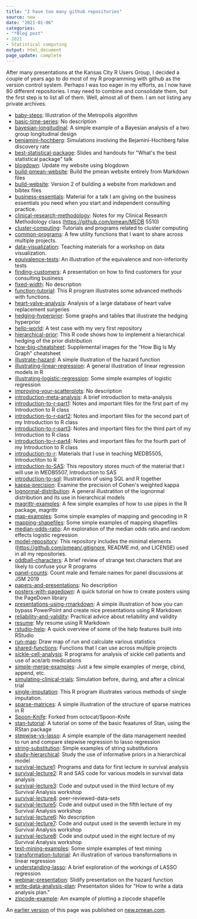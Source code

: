 ```yaml
---
title: "I have too many github repositories"
source: new
date: "2021-01-06"
categories:
- "*Blog post"
- 2021
- Statistical computing
output: html_document
page_update: complete
---
```


After many presentations at the Kansas City R Users Group, I decided a couple of years ago to do most of my R programming with github as the version control system. Perhaps I was too eager in my efforts, as I now have 80 different repositories. I may need to combine and consolidate them, but the first step is to list all of them. Well, almost all of them. I am not listing any private archives.

<!--more-->
+ [baby-steps](https://github.com/pmean/baby-steps): Illustration of the Metropolis algorithm
+ [basic-time-series](https://github.com/pmean/basic-time-series): No description
+ [bayesian-longitudinal](https://github.com/pmean/bayesian-longitudinal): A simple example of a Bayesian analysis of a two group longitudinal design
+ [benjamini-hochberg](https://github.com/pmean/benjamini-hochberg): Simulations involving the Bejamini-Hochberg false discovery rate
+ [best-statistical-package](https://github.com/pmean/best-statistical-package): Slides and handouts for "What's the best statistical package" talk
+ [blogdown](https://github.com/pmean/blogdown): Update my website using blogdown
+ [build-pmean-website](https://github.com/pmean/build-pmean-website): Build the pmean website entirely from Markdown files
+ [build-website](https://github.com/pmean/build-website): Version 2 of building a website from markdown and bibtex files
+ [business-essentials](https://github.com/pmean/business-essentials): Material for a talk I am giving on the business essentials you need when you start and independent consulting practice.
+ [clinical-research-methodology](https://github.com/pmean/clinical-research-methodology): Notes for my Clinical Research Methodology class (https://github.com/pmean/MEDB 5510)
+ [cluster-computing](https://github.com/pmean/cluster-computing): Tutorials and programs related to cluster computing
+ [common-programs](https://github.com/pmean/common-programs): A few utility functions that I want to share across multiple projects.
+ [data-visualization](https://github.com/pmean/data-visualization): Teaching materials for a workshop on data visualization.
+ [equivalence-tests](https://github.com/pmean/equivalence-tests): An illustration of the equivalence and non-inferiority tests
+ [finding-customers](https://github.com/pmean/finding-customers): A presentation on how to find customers for your consulting business
+ [fixed-width](https://github.com/pmean/fixed-width): No description
+ [function-tutorial](https://github.com/pmean/function-tutorial): This R program illustrates some advanced methods with functions.
+ [heart-valve-analysis](https://github.com/pmean/heart-valve-analysis): Analysis of a large database of heart valve replacement surgeries
+ [hedging-hyperprior](https://github.com/pmean/hedging-hyperprior): Some graphs and tables that illustrate the hedging hyperprior
+ [hello-world](https://github.com/pmean/hello-world): A test case with my very first repository
+ [hierarchical-prior](https://github.com/pmean/hierarchical-prior): This R code shows how to implement a hierarchical hedging of the prior distribution
+ [how-big-cheatsheet](https://github.com/pmean/how-big-cheatsheet): Supplemental images for the "How Big Is My Graph" cheatsheet
+ [illustrate-hazard](https://github.com/pmean/illustrate-hazard): A simple illustration of the hazard function
+ [illustrating-linear-regression](https://github.com/pmean/illustrating-linear-regression): A general illustration of linear regression models in R
+ [illustrating-logistic-regression](https://github.com/pmean/illustrating-logistic-regression): Some simple examples of logistic regression
+ [improving-your-scatterplots](https://github.com/pmean/improving-your-scatterplots): No description
+ [introduction-meta-analysis](https://github.com/pmean/introduction-meta-analysis): A brief introduction to meta-analysis
+ [introduction-to-r-part1](https://github.com/pmean/introduction-to-r-part1): Notes and important files for the first part of my Introduction to R class
+ [introduction-to-r-part2](https://github.com/pmean/introduction-to-r-part2): Notes and important files for the second part of my Introduction to R class
+ [introduction-to-r-part3](https://github.com/pmean/introduction-to-r-part3): Notes and important files for the third part of my Introduction to R class
+ [introduction-to-r-part4](https://github.com/pmean/introduction-to-r-part4): Notes and important files for the fourth part of my Introduction to R class
+ [introduction-to-r](https://github.com/pmean/introduction-to-r): Materials that I use in teaching MEDB5505, Introductiton to R
+ [introduction-to-SAS](https://github.com/pmean/introduction-to-SAS): This repository stores much of the material that I will use in MEDB5507, Introduction to SAS
+ [introduction-to-sql](https://github.com/pmean/introduction-to-sql): Illustrations of using SQL and R together
+ [kappa-precision](https://github.com/pmean/kappa-precision): Examine the precision of Cohen's weighted kappa
+ [lognormal-distribution](https://github.com/pmean/lognormal-distribution): A general illustratiton of the lognormal distribution and its use in hierarchical models
+ [magrittr-examples](https://github.com/pmean/magrittr-examples): A few simple examples of how to use pipes in the R package, magrittr
+ [map-examples](https://github.com/pmean/map-examples): Some simple examples of mapping and geocoding in R
+ [mapping-shapefiles](https://github.com/pmean/mapping-shapefiles): Some simple examples of mapping shapefiles
+ [median-odds-ratio](https://github.com/pmean/median-odds-ratio): An exploration of the median odds ratio and random effects logistic regression
+ [model-repository](https://github.com/pmean/model-repository): This repository includes the minimal elements (https://github.com/pmean/.gitignore, README.md, and LICENSE) used in all my repositories.
+ [oddball-characters](https://github.com/pmean/oddball-characters): A brief review of strange text characters that are likely to confuse your R programs
+ [panel-counts](https://github.com/pmean/panel-counts): Count male and female names for panel discussions at JSM 2019
+ [papers-and-presentations](https://github.com/pmean/papers-and-presentations): No description
+ [posters-with-pagedown](https://github.com/pmean/posters-with-pagedown): A quick tutorial on how to create posters using the PageDown library
+ [presentations-using-rmarkdown](https://github.com/pmean/presentations-using-rmarkdown): A simple illustration of how you can bypass PowerPoint and create nice presentations using R Markdown
+ [reliability-and-validity](https://github.com/pmean/reliability-and-validity): Practical advice about reliability and validity
+ [resume](https://github.com/pmean/resume): My resume using R Markdown
+ [rstudio-help](https://github.com/pmean/rstudio-help): A quick overview of some of the help features built into RStudio
+ [run-map](https://github.com/pmean/run-map): Draw map of run and calculate various statistics
+ [shared-functions](https://github.com/pmean/shared-functions): Functions that I can use across multiple projects
+ [sickle-cell-analysis](https://github.com/pmean/sickle-cell-analysis): R programs for analysis of sickle cell patients and use of ace/arb medications
+ [simple-merge-examples](https://github.com/pmean/simple-merge-examples): Just a few simple examples of merge, cbind, append, etc.
+ [simulating-clinical-trials](https://github.com/pmean/simulating-clinical-trials): Simulation before, during, and after a clinical trial
+ [single-imputation](https://github.com/pmean/single-imputation): This R program illustrates various methods of single imputation.
+ [sparse-matrices](https://github.com/pmean/sparse-matrices): A simple illustration of the structure of sparse matrices in R
+ [Spoon-Knife](https://github.com/pmean/Spoon-Knife): Forked from octocat/Spoon-Knife
+ [stan-tutorial](https://github.com/pmean/stan-tutorial): A tutorial on some of the basic feaatures of Stan, using the RStan package
+ [stepwise-vs-lasso](https://github.com/pmean/stepwise-vs-lasso): A simple example of the data management needed to run and compare stepwise regression to lasso regression
+ [string-substitution](https://github.com/pmean/string-substitution): Simple examples of string substitutions
+ [study-hierarchical](https://github.com/pmean/study-hierarchical): Study the use of informative priors in a hierarchical model
+ [survival-lecture1](https://github.com/pmean/survival-lecture1): Programs and data for first lecture in survival analysis
+ [survival-lecture2](https://github.com/pmean/survival-lecture2): R and SAS code for various models in survival data analysis
+ [survival-lecture3](https://github.com/pmean/survival-lecture3): Code and output used in the third lecture of my Survival Analysis workshop
+ [survival-lecture4](https://github.com/pmean/survival-lecture4): peer-reviewed-data-sets
+ [survival-lecture5](https://github.com/pmean/survival-lecture5): Code and output used in the fifth lecture of my Survival Analysis workshop
+ [survival-lecture6](https://github.com/pmean/survival-lecture6):  No description
+ [survival-lecture7](https://github.com/pmean/survival-lecture7): Code and output used in the seventh lecture in my Survival Analysis workshop
+ [survival-lecture8](https://github.com/pmean/survival-lecture8): Code and output used in the eight lecture of my Survival Analysis workshop
+ [text-mining-examples](https://github.com/pmean/text-mining-examples): Some simple examples of text mining
+ [transformation-tutorial](https://github.com/pmean/transformation-tutorial): An illustration of various transformations in linear regression
+ [understanding-lasso](https://github.com/pmean/understanding-lasso): A brief exploration of the workings of LASSO regression
+ [webinar-presentation](https://github.com/pmean/webinar-presentation): Slidify presentation on the hazard function
+ [write-data-analysis-plan](https://github.com/pmean/write-data-analysis-plan): Presentaiton slides for "How to write a data analysis plan."
+ [zipcode-example](https://github.com/pmean/zipcode-example): Am example of plotting a zipcode shapefile

An [earlier version][sim2] of this page was published on [new.pmean.com][sim1].

[sim1]: http://new.pmean.com
[sim2]: http://new.pmean.com/too-many-repositories/
